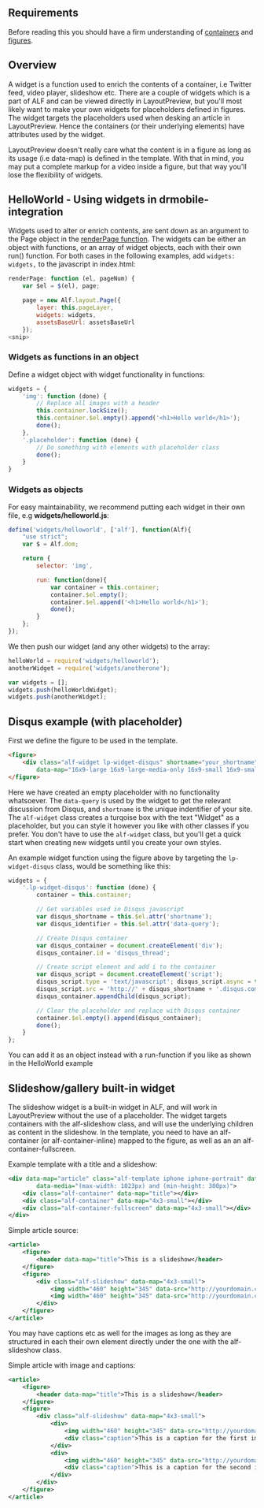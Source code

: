 ## Requirements

Before reading this you should have a firm understanding of [containers](container) and [figures](figure).

## Overview

A widget is a function used to enrich the contents of a container, i.e Twitter feed, video player, slideshow etc. There are a couple of widgets which is a part of ALF and can be viewed directly in LayoutPreview, but you'll most likely want to make your own widgets for placeholders defined in figures. The widget targets the placeholders used when desking an article in LayoutPreview. Hence the containers (or their underlying elements) have attributes used by the widget.

LayoutPreview doesn't really care what the content is in a figure as long as its usage (i.e data-map) is defined in the template. With that in mind, you may put a complete markup for a video inside a figure, but that way you'll lose the flexibility of widgets.

## HelloWorld - Using widgets in drmobile-integration

Widgets used to alter or enrich contents, are sent down as an argument to the Page object in the [renderPage function](https://github.com/aptoma/drmobile-integration/blob/master/index.html#L178). The widgets can be either an object with functions, or an array of widget objects, each with their own run() function. For both cases in the following examples, add ``widgets: widgets,`` to the javascript in index.html:

```javascript
renderPage: function (el, pageNum) {
	var $el = $(el), page;

	page = new Alf.layout.Page({
		layer: this.pageLayer,
		widgets: widgets,
		assetsBaseUrl: assetsBaseUrl
	});
<snip>
```

### Widgets as functions in an object
Define a widget object with widget functionality in functions:
```javascript
widgets = {
	'img': function (done) {
		// Replace all images with a header
		this.container.lockSize();
		this.container.$el.empty().append('<h1>Hello world</h1>');
		done();
	},
	'.placeholder': function (done) {
		// Do something with elements with placeholder class
		done();
	}
}
```
### Widgets as objects
For easy maintainability, we recommend putting each widget in their own file, e.g **widgets/helloworld.js**:
```javascript
define('widgets/helloworld', ['alf'], function(Alf){
    "use strict";
    var $ = Alf.dom;

    return {
        selector: 'img',

        run: function(done){
            var container = this.container;
            container.$el.empty();
            container.$el.append('<h1>Hello world</h1>');
            done();
        }
    };
});
```
We then push our widget (and any other widgets) to the array:
```javascript
helloWorld = require('widgets/helloworld');
anotherWidget = require('widgets/anotherone');

var widgets = [];
widgets.push(helloWorldWidget);
widgets.push(anotherWidget);
```

## Disqus example (with placeholder)

First we define the figure to be used in the template.
```html
<figure>
	<div class="alf-widget lp-widget-disqus" shortname="your_shortname" data-query="123456"
		data-map="16x9-large 16x9-large-media-only 16x9-small 16x9-small-media-only" ></div>
</figure>
```

Here we have created an empty placeholder with no functionality whatsoever. The `data-query` is used by the widget to get the relevant discussion from Disqus, and `shortname` is the unique indentifier of your site. The `alf-widget` class creates a turqoise box with the text "Widget" as a placeholder, but you can style it however you like with other classes if you prefer. You don't have to use the `alf-widget` class, but you'll get a quick start when creating new widgets until you create your own styles.

An example widget function using the figure above by targeting the `lp-widget-disqus` class, would be something like this:

```javascript
widgets = {
	'.lp-widget-disqus': function (done) {
		container = this.container;

		// Get variables used in Disqus javascript
		var disqus_shortname = this.$el.attr('shortname');
		var disqus_identifier = this.$el.attr('data-query');

		// Create Disqus container
		var disqus_container = document.createElement('div');
		disqus_container.id = 'disqus_thread';

		// Create script element and add i to the container
		var disqus_script = document.createElement('script');
		disqus_script.type = 'text/javascript'; disqus_script.async = true;
		disqus_script.src = 'http://' + disqus_shortname + '.disqus.com/embed.js';
		disqus_container.appendChild(disqus_script);

		// Clear the placeholder and replace with Disqus container
		container.$el.empty().append(disqus_container);
		done();
	}
};
```

You can add it as an object instead with a run-function if you like as shown in the HelloWorld example

## Slideshow/gallery built-in widget

The slideshow widget is a built-in widget in ALF, and will work in LayoutPreview without the use of a placeholder. The widget targets containers with the alf-slideshow class, and will use the underlying children as content in the slideshow. In the template, you need to have an alf-container (or alf-container-inline) mapped to the figure, as well as an an alf-container-fullscreen.

Example template with a title and a slideshow:
```xml
<div data-map="article" class="alf-template iphone iphone-portrait" data-name="Gallery template with title"
        data-media="(max-width: 1023px) and (min-height: 300px)">
    <div class="alf-container" data-map="title"></div>
    <div class="alf-container" data-map="4x3-small"></div>
    <div class="alf-container-fullscreen" data-map="4x3-small"></div>
</div>
```

Simple article source:
```xml
<article>
	<figure>
		<header data-map="title">This is a slideshow</header>
	</figure>
	<figure>
		<div class="alf-slideshow" data-map="4x3-small">
			<img width="460" height="345" data-src="http://yourdomain.com/firstimage_small.jpg" />
			<img width="460" height="345" data-src="http://yourdomain.com/secondimage_small.jpg" />
		</div>
	</figure>
</article>
```
You may have captions etc as well for the images as long as they are structured in each their own element directly under the one with the alf-slideshow class.

Simple article with image and captions:
```xml
<article>
	<figure>
		<header data-map="title">This is a slideshow</header>
	</figure>
	<figure>
		<div class="alf-slideshow" data-map="4x3-small">
			<div>
				<img width="460" height="345" data-src="http://yourdomain.com/firstimage_small.jpg" />
				<div class="caption">This is a caption for the first image</div>
			</div>
			<div>
				<img width="460" height="345" data-src="http://yourdomain.com/secondimage_small.jpg" />
				<div class="caption">This is a caption for the second image</div>
			</div>
		</div>
	</figure>
</article>
```